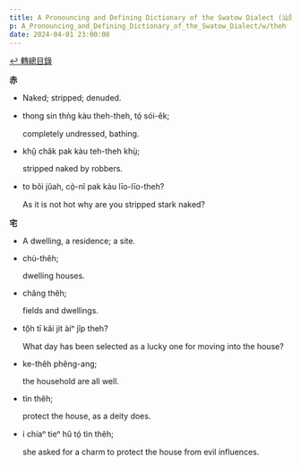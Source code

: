 ```yaml
---
title: A Pronouncing and Defining Dictionary of the Swatow Dialect (汕頭方言音義字典) / theh
p: A_Pronouncing_and_Defining_Dictionary_of_the_Swatow_Dialect/w/theh
date: 2024-04-01 23:00:00
---
```


[↩️ 轉總目錄](/A_Pronouncing_and_Defining_Dictionary_of_the_Swatow_Dialect)


**赤**
- Naked; stripped; denuded.

- thong sin thǹg kàu theh-theh, tó̤ sói-êk;

  completely undressed, bathing.

- khṳ̂ châk pak kàu teh-theh khṳ̀;

  stripped naked by robbers.

- to bŏi jûah, cò̤-nî pak kàu līo-līo-theh?

  As it is not hot why are you stripped stark naked?

**宅**
- A dwelling, a residence; a site.

- chù-thêh;

  dwelling houses.

- châng thêh;

  fields and dwellings.

- tô̤h tī kâi jit àiⁿ jîp theh?

  What day has been selected as a lucky one for moving into the house?

- ke-thêh phêng-ang;

  the household are all well.

- tìn thêh;

  protect the house, as a deity does.

- i chíaⁿ tieⁿ hû tó̤ tìn thêh;

  she asked for a charm to protect the house from evil influences.